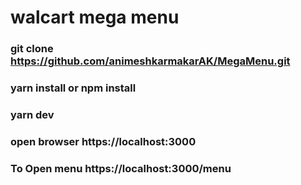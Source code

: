 # walcart mega menu

### git clone https://github.com/animeshkarmakarAK/MegaMenu.git
### yarn install or npm install 
### yarn dev
### open browser https://localhost:3000
### To Open menu  https://localhost:3000/menu
